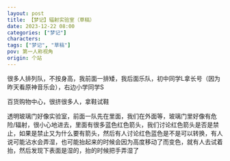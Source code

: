 ```yaml
---
layout: post
title: 【梦记】辐射实验室（草稿）
date: 2023-12-22 08:00
categories: ["梦记"]
characters: 
tags: ["梦记", "草稿"]
pov: 第一人称视角
origin: 个站
---
```


很多人排列队，不按身高，我前面一排矮，我后面乐队，初中同学L拿长号（因为昨天看原神音乐会），右边小学同学S

百货购物中心，很挤很多人，拿鞋试鞋

透明玻璃门好像实验室，前面一队先在里面，我们在外面等，玻璃门里好像有危险/辐射，很小心地进去，里面有很多蓝色红色箭头，我们讨论红色箭头是否是禁止，如果是禁止又为什么要有箭头，然后有人讨论红色蓝色是不是可以转换，有人说可能沾水会弄湿，也可能抬起来的时候会因为高度移动了而变色，就有人去试着抬，然后发现下表面是湿的，抬的时候把手弄湿了
